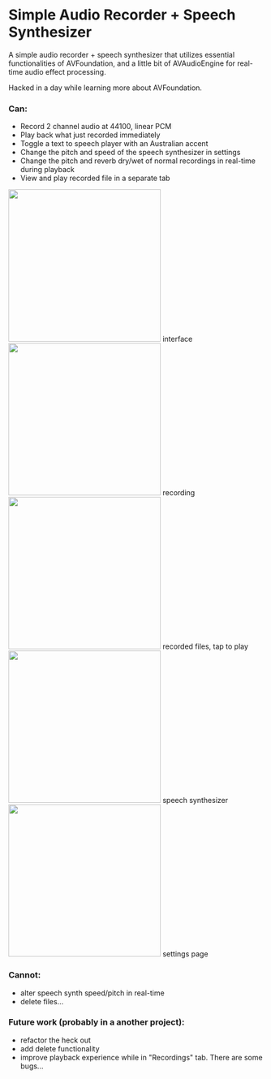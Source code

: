 # Simple Audio Recorder + Speech Synthesizer

A simple audio recorder + speech synthesizer that utilizes essential functionalities of AVFoundation, and a little bit of AVAudioEngine for real-time audio effect processing.

Hacked in a day while learning more about AVFoundation. 

### Can: 

- Record 2 channel audio at 44100, linear PCM 
- Play back what just recorded immediately
- Toggle a text to speech player with an Australian accent
- Change the pitch and speed of the speech synthesizer in settings
- Change the pitch and reverb dry/wet of normal recordings in real-time during playback
- View and play recorded file in a separate tab

<img src="images/1.png" width="300"/>
interface

<img src="images/3.png" width="300"/>
recording

<img src="images/5.png" width="300"/>
recorded files, tap to play

<img src="images/4.png" width="300"/>
speech synthesizer

<img src="images/6.png" width="300"/>
settings page


### Cannot:

- alter speech synth speed/pitch in real-time
- delete files...


### Future work (probably in a another project): 

- refactor the heck out
- add delete functionality
- improve playback experience while in "Recordings" tab. There are some bugs...